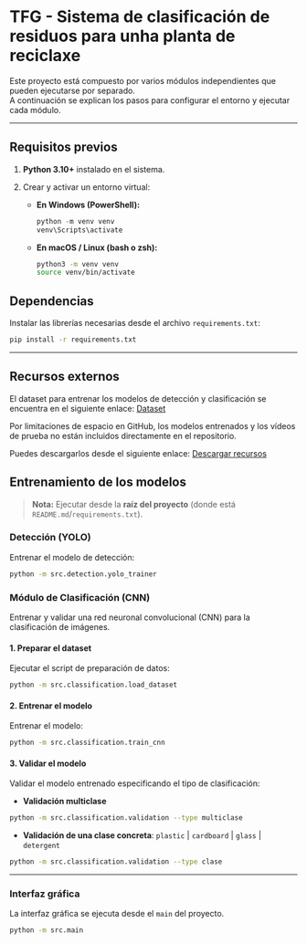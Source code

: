 # TFG - Sistema de clasificación de residuos para unha planta de reciclaxe
Este proyecto está compuesto por varios módulos independientes que pueden ejecutarse por separado.  
A continuación se explican los pasos para configurar el entorno y ejecutar cada módulo.

---

## Requisitos previos
1. **Python 3.10+** instalado en el sistema.  
2. Crear y activar un entorno virtual:  

   - **En Windows (PowerShell):**
     ```powershell
     python -m venv venv
     venv\Scripts\activate
     ```

   - **En macOS / Linux (bash o zsh):**
     ```bash
     python3 -m venv venv
     source venv/bin/activate
     ```
## Dependencias

Instalar las librerías necesarias desde el archivo `requirements.txt`:

```bash
pip install -r requirements.txt
```

---

## Recursos externos
El dataset para entrenar los modelos de detección y clasificación se encuentra en el siguiente enlace:
[Dataset](https://www.kaggle.com/datasets/parohod/warp-waste-recycling-plant-dataset?resource=download)

Por limitaciones de espacio en GitHub, los modelos entrenados y los vídeos de prueba no están incluidos directamente en el repositorio.  

Puedes descargarlos desde el siguiente enlace: [Descargar recursos](https://drive.google.com/drive/folders/1wnBFOA2DVNN2i2vS-LaKtV_D_cihSAqT?usp=drive_link)

## Entrenamiento de los modelos

> **Nota:** Ejecutar desde la **raíz del proyecto** (donde está `README.md`/`requirements.txt`).  

### Detección (YOLO)
Entrenar el modelo de detección:
```bash
python -m src.detection.yolo_trainer
```

### Módulo de Clasificación (CNN)
Entrenar y validar una red neuronal convolucional (CNN) para la clasificación de imágenes.  

#### 1. Preparar el dataset
Ejecutar el script de preparación de datos:
```bash
python -m src.classification.load_dataset
```

#### 2. Entrenar el modelo
Entrenar el modelo:
```bash
python -m src.classification.train_cnn
```

#### 3. Validar el modelo
Validar el modelo entrenado especificando el tipo de clasificación:

- **Validación multiclase**
```bash
python -m src.classification.validation --type multiclase
```

- **Validación de una clase concreta**: `plastic` | `cardboard` | `glass` | `detergent`
```bash
python -m src.classification.validation --type clase
```
---

### Interfaz gráfica

La interfaz gráfica se ejecuta desde el `main` del proyecto.  


```bash
python -m src.main
```
